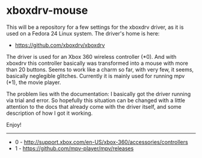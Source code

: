 # xboxdrv-mouse

This will be a repository for a few settings for the xboxdrv driver, as it is used on a Fedora 24 Linux system. The driver's home is here:

* https://github.com/xboxdrv/xboxdrv

The driver is used for an Xbox 360 wireless controller (*0). And with xboxdrv this controller basically was transformed into a mouse with more than 20 buttons. Seems to work like a charm so far, with very few, it seems, basically neglegible glitches. Currently it is mainly used for running mpv (*1), the movie player.

The problem lies with the documentation: I basically got the driver running via trial and error. So hopefully this situation can be changed with a little attention to the docs that already come with the driver itself, and some description of how I got it working.

Enjoy!


--------------
* 0 - http://support.xbox.com/en-US/xbox-360/accessories/controllers
* 1 - https://github.com/mpv-player/mpv/releases

